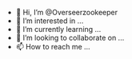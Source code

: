 - 👋 Hi, I’m @Overseerzookeeper
- 👀 I’m interested in ...
- 🌱 I’m currently learning ...
- 💞️ I’m looking to collaborate on ...
- 📫 How to reach me ...

<!---
Overseerzookeeper/Overseerzookeeper is a ✨ special ✨ repository because its `README.md` (this file) appears on your GitHub profile.
You can click the Preview link to take a look at your changes.
--->
